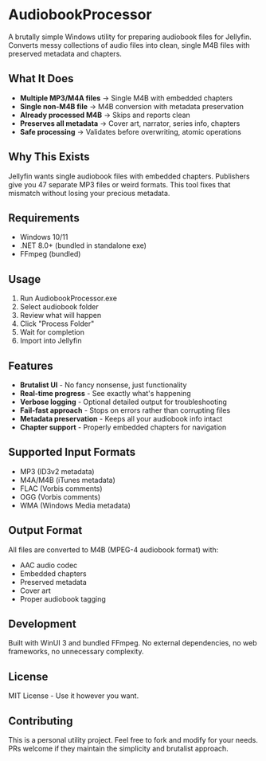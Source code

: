 # AudiobookProcessor

A brutally simple Windows utility for preparing audiobook files for Jellyfin. Converts messy collections of audio files into clean, single M4B files with preserved metadata and chapters.

## What It Does

- **Multiple MP3/M4A files** → Single M4B with embedded chapters
- **Single non-M4B file** → M4B conversion with metadata preservation
- **Already processed M4B** → Skips and reports clean
- **Preserves all metadata** → Cover art, narrator, series info, chapters
- **Safe processing** → Validates before overwriting, atomic operations

## Why This Exists

Jellyfin wants single audiobook files with embedded chapters. Publishers give you 47 separate MP3 files or weird formats. This tool fixes that mismatch without losing your precious metadata.

## Requirements

- Windows 10/11
- .NET 8.0+ (bundled in standalone exe)
- FFmpeg (bundled)

## Usage

1. Run AudiobookProcessor.exe
2. Select audiobook folder
3. Review what will happen
4. Click "Process Folder"
5. Wait for completion
6. Import into Jellyfin

## Features

- **Brutalist UI** - No fancy nonsense, just functionality
- **Real-time progress** - See exactly what's happening
- **Verbose logging** - Optional detailed output for troubleshooting
- **Fail-fast approach** - Stops on errors rather than corrupting files
- **Metadata preservation** - Keeps all your audiobook info intact
- **Chapter support** - Properly embedded chapters for navigation

## Supported Input Formats

- MP3 (ID3v2 metadata)
- M4A/M4B (iTunes metadata)
- FLAC (Vorbis comments)
- OGG (Vorbis comments)
- WMA (Windows Media metadata)

## Output Format

All files are converted to M4B (MPEG-4 audiobook format) with:

- AAC audio codec
- Embedded chapters
- Preserved metadata
- Cover art
- Proper audiobook tagging

## Development

Built with WinUI 3 and bundled FFmpeg. No external dependencies, no web frameworks, no unnecessary complexity.

## License

MIT License - Use it however you want.

## Contributing

This is a personal utility project. Feel free to fork and modify for your needs. PRs welcome if they maintain the simplicity and brutalist approach.
